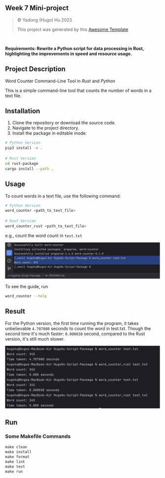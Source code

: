 ## Week 7 Mini-project

> © Yadong (Hugo) Hu 2023
> 
> This project was generated by this [Awesome Template](https://github.com/0HugoHu/IDS706-Python-Template)

<br />

**Requirements: Rewrite a Python script for data processing in Rust, highlighting the improvements in speed and resource usage.**


## Project Description
Word Counter Command-Line Tool in <i> Rust </i> and <i> Python </i>

This is a simple command-line tool that counts the number of words in a text file.

## Installation

1. Clone the repository or download the source code.
2. Navigate to the project directory.
3. Install the package in editable mode:

```bash
# Python Version
pip3 install -e .

# Rust Version
cd rust-package
cargo install --path .
```

## Usage

To count words in a text file, use the following command:
```bash
# Python Version
word_counter <path_to_text_file>

# Rust Version
word_counter_rust <path_to_text_file>
```

e.g., count the word count in ```test.txt```

![](.tutorial/week6-2.png)


To see the guide, run
```bash
word_counter --help
```

## Result
For the Python version, the first time running the program, it takes unbelievable ```4.707080``` seconds to count the word in test.txt. Though the second time it's much faster: ```0.000038``` second, compared to the Rust version, it's still much slower.

![](.tutorial/mini7.png)


## Run

### Some Makefile Commands
```commandline
make clean
make install
make format
make lint
make test
make run
```
